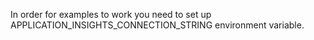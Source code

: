 In order for examples to work you need to set up APPLICATION_INSIGHTS_CONNECTION_STRING environment variable.
